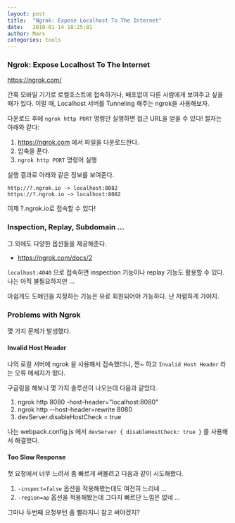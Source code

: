 ```yaml
---
layout: post
title:  "Ngrok: Expose Localhost To The Internet"
date:   2018-01-14 18:25:01
author: Mars
categories: tools
---
```



### Ngrok: Expose Localhost To The Internet
<https://ngrok.com/>

간혹 모바일 기기로 로컬호스트에 접속하거나, 배포없이 다른 사람에게 보여주고 싶을 때가 있다.
이럴 때, Localhost 서버를 Tunneling 해주는 ngrok을 사용해보자.

다운로드 후에 `ngrok http PORT` 명령만 실행하면 접근 URL을 얻을 수 있다!
절차는 아래와 같다:
1. https://ngrok.com 에서 파일을 다운로드한다.
2. 압축을 푼다.
3. `ngrok http PORT` 명령어 실행

실행 결과로 아래와 같은 정보를 보여준다.
```
http://?.ngrok.io -> localhost:8082
https://?.ngrok.io -> localhost:8082
```
이제 ?.ngrok.io로 접속할 수 있다!


### Inspection, Replay, Subdomain ...
그 외에도 다양한 옵션들을 제공해준다.
* https://ngrok.com/docs/2

`localhost:4040` 으로 접속하면 inspection 기능이나 replay 기능도 활용할 수 있다.
나는 아직 불필요하지만 ...

아쉽게도 도메인을 지정하는 기능은 유료 회원되어야 가능하다.
난 저렴하게 가야지.


### Problems with Ngrok
몇 가지 문제가 발생했다.

#### Invalid Host Header
나의 로컬 서버에 ngrok 을 사용해서 접속했더니, 짠~ 하고 `Invalid Host Header` 라는 오류 메세지가 떴다.

구글링을 해보니 몇 가지 솔루션이 나오는데 다음과 같았다.
1. ngrok http 8080 -host-header="localhost:8080"
2. ngrok http --host-header=rewrite 8080
3. devServer.disableHostCheck = true

나는 webpack.config.js 에서 `devServer { disableHostCheck: true }` 를 사용해서 해결했다.

#### Too Slow Response
첫 요청에서 너무 느려서 좀 빠르게 써볼려고 다음과 같이 시도해봤다.
1. `-inspect=false` 옵션을 적용해봤는데도 여전히 느리네 ...
2. `-region=ap` 옵션을 적용해봤는데 그다지 빠르단 느낌은 없네 ...

그마나 두번째 요청부턴 좀 빨라지니 참고 써야겠지?



